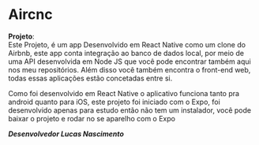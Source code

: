 # Aircnc 

__Projeto__:   
Este Projeto, é um app Desenvolvido em React Native como um clone do Airbnb, este app conta integração ao banco de dados local, por meio de uma API desenvolvida em Node JS que você pode encontrar também aqui nos meu repositórios. Além disso você também encontra o front-end web, todas essas aplicações estão concetadas entre si.  
  
Como foi desenvolvido em React Native o aplicativo funciona tanto pra android quanto para iOS, este projeto foi iniciado com o Expo, foi desenvolvido apenas para estudo então não tem um instalador, você pode baixar o projeto e rodar no se aparelho com o Expo

___Desenvolvedor Lucas Nascimento___
